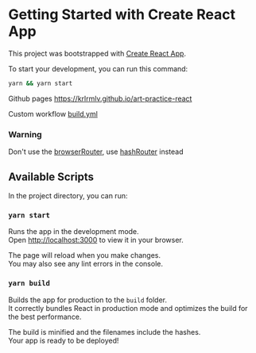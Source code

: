 # Getting Started with Create React App

This project was bootstrapped with [Create React App](https://github.com/facebook/create-react-app).

To start your development, you can run this command:

```bash
yarn && yarn start
```

Github pages https://krlrmlv.github.io/art-practice-react

Custom workflow [build.yml](.github/workflows/build.yml)

### Warning

Don't use the [browserRouter](https://reactrouter.com/en/main/routers/create-browser-router), use [hashRouter](https://reactrouter.com/en/main/routers/create-hash-router) instead

## Available Scripts

In the project directory, you can run:

### `yarn start`

Runs the app in the development mode.\
Open [http://localhost:3000](http://localhost:3000) to view it in your browser.

The page will reload when you make changes.\
You may also see any lint errors in the console.

### `yarn build`

Builds the app for production to the `build` folder.\
It correctly bundles React in production mode and optimizes the build for the best performance.

The build is minified and the filenames include the hashes.\
Your app is ready to be deployed!

